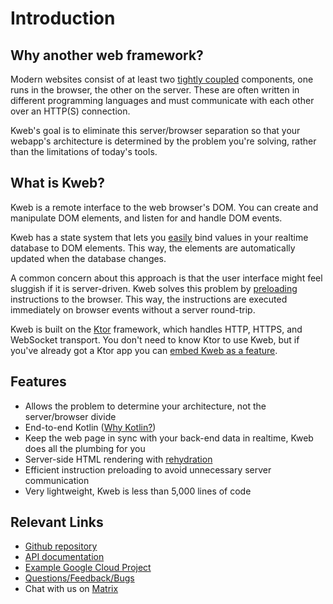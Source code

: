 # Introduction

## Why another web framework?

Modern websites consist of at least two [tightly
coupled](https://en.wikipedia.org/wiki/Coupling_(computer_programming))
components, one runs in the browser, the other on the server. These are
often written in different programming languages and must communicate
with each other over an HTTP(S) connection.

Kweb's goal is to eliminate this server/browser separation so that your
webapp's architecture is determined by the problem you're solving,
rather than the limitations of today's tools.

## What is Kweb?

Kweb is a remote interface to the web browser's DOM. You can create and
manipulate DOM elements, and listen for and handle DOM events.

Kweb has a state system that lets you [easily](state.md) bind values in your realtime 
database to DOM elements. This way, the elements are automatically updated when the
database changes.

A common concern about this approach is that the user interface might feel
sluggish if it is server-driven. Kweb solves this problem by
[preloading](https://docs.kweb.io/en/latest/events.html#immediate-events)
instructions to the browser. This way, the instructions are executed
immediately on browser events without a server round-trip.

Kweb is built on the [Ktor](https://ktor.io/) framework, which handles
HTTP, HTTPS, and WebSocket transport. You don't need to know
Ktor to use Kweb, but if you've already got a Ktor app you can [embed
Kweb as a feature](https://github.com/kwebio/kweb-demos/blob/master/ktorFeature/src/FeatureApp.kt).

## Features

-   Allows the problem to determine your architecture, not the
    server/browser divide
-   End-to-end Kotlin ([Why
    Kotlin?](https://steve-yegge.blogspot.com/2017/05/why-kotlin-is-better-than-whatever-dumb.html?m=1))
-   Keep the web page in sync with your back-end data in realtime, Kweb
    does all the plumbing for you
-   Server-side HTML rendering with
    [rehydration](https://developers.google.com/web/updates/2019/02/rendering-on-the-web)
-   Efficient instruction preloading to avoid unnecessary server
    communication
-   Very lightweight, Kweb is less than 5,000 lines of code

## Relevant Links

* [Github repository](https://github.com/kwebio/kweb-core)
* [API documentation](https://docs.kweb.io/api/)
* [Example Google Cloud Project](https://github.com/freenet/freenetorg-website/)
* [Questions/Feedback/Bugs](https://github.com/kwebio/kweb-core/issues)
* Chat with us on [Matrix](https://matrix.to/#/#kweb:matrix.org)
